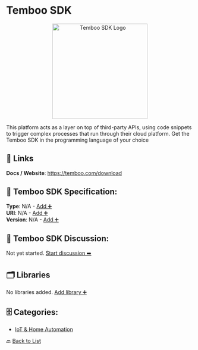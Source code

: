# Temboo SDK
<p align="center">
    <img width="256" src="https://raw.githubusercontent.com/apis-list/apis-list/main/apis/temboo-sdk/logo_256x256.png" alt="Temboo SDK Logo"/>
</p>
This platform acts as a layer on top of third-party APIs, using code snippets to trigger complex processes that run through their cloud platform. Get the Temboo SDK in the programming language of your choice

##  🔗 Links
**Docs / Website**: https://temboo.com/download

## 🧬 Temboo SDK Specification:
**Type**: N/A - [Add ➕](https://github.com/apis-list/apis-list/edit/main/apis.yaml#L19092)  
**URI**: N/A - [Add ➕](https://github.com/apis-list/apis-list/edit/main/apis.yaml#L19092)  
**Version**: N/A - [Add ➕](https://github.com/apis-list/apis-list/edit/main/apis.yaml#L19092)

## 💬 Temboo SDK Discussion:
Not yet started. [Start discussion ➡️](https://github.com/apis-list/apis-list/discussions/new)

## 🗂️ Libraries

No libraries added. [Add library ➕](https://github.com/apis-list/apis-list/edit/main/apis.yaml#L19092)    


## 🗄️ Categories:
- [IoT & Home Automation](https://github.com/apis-list/apis-list#iot--home-automation-)

🔙  [Back to List](https://github.com/apis-list/apis-list)
